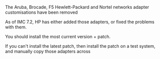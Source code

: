 The Aruba, Brocade, F5 Hewlett-Packard and Nortel networks adapter customisations have been removed

As of IMC 7.2, HP has either added those adapters, or fixed the problems with them.

You should install the most current version + patch.

If you can't install the latest patch, then install the patch on a test system, and manually copy those adapters across
